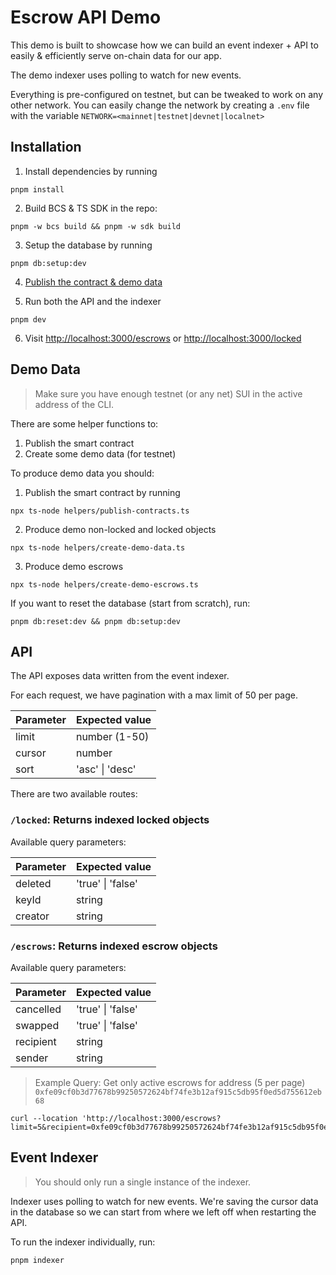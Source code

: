 # Escrow API Demo

This demo is built to showcase how we can build an event indexer + API
to easily & efficiently serve on-chain data for our app.

The demo indexer uses polling to watch for new events.

Everything is pre-configured on testnet, but can be tweaked to work on any other network.
You can easily change the network by creating a `.env` file with the variable `NETWORK=<mainnet|testnet|devnet|localnet>`

## Installation

1. Install dependencies by running

```
pnpm install
```

2. Build BCS & TS SDK in the repo:

```
pnpm -w bcs build && pnpm -w sdk build
```

3. Setup the database by running

```
pnpm db:setup:dev
```

4. [Publish the contract & demo data](#demo-data)

5. Run both the API and the indexer

```
pnpm dev
```

6. Visit [http://localhost:3000/escrows](http://localhost:3000/escrows) or [http://localhost:3000/locked](http://localhost:3000/locked)

## Demo Data<a name="demo-data"></a>

> Make sure you have enough testnet (or any net) SUI in the active address of the CLI.

There are some helper functions to:

1. Publish the smart contract
2. Create some demo data (for testnet)

To produce demo data you should:

1. Publish the smart contract by running

```
npx ts-node helpers/publish-contracts.ts
```

2. Produce demo non-locked and locked objects

```
npx ts-node helpers/create-demo-data.ts
```

3. Produce demo escrows

```
npx ts-node helpers/create-demo-escrows.ts
```

If you want to reset the database (start from scratch), run:

```
pnpm db:reset:dev && pnpm db:setup:dev
```

## API

The API exposes data written from the event indexer.

For each request, we have pagination with a max limit of 50 per page.

| Parameter | Expected value  |
| --------- | --------------- |
| limit     | number (1-50)   |
| cursor    | number          |
| sort      | 'asc' \| 'desc' |

There are two available routes:

### `/locked`: Returns indexed locked objects

Available query parameters:

| Parameter | Expected value    |
| --------- | ----------------- |
| deleted   | 'true' \| 'false' |
| keyId     | string            |
| creator   | string            |

### `/escrows`: Returns indexed escrow objects

Available query parameters:

| Parameter | Expected value    |
| --------- | ----------------- |
| cancelled | 'true' \| 'false' |
| swapped   | 'true' \| 'false' |
| recipient | string            |
| sender    | string            |

> Example Query: Get only active escrows for address (5 per page)
> `0xfe09cf0b3d77678b99250572624bf74fe3b12af915c5db95f0ed5d755612eb68`

```
curl --location 'http://localhost:3000/escrows?limit=5&recipient=0xfe09cf0b3d77678b99250572624bf74fe3b12af915c5db95f0ed5d755612eb68&cancelled=false&swapped=false'
```

## Event Indexer

> You should only run a single instance of the indexer.

Indexer uses polling to watch for new events. We're saving the
cursor data in the database so we can start from where we left off
when restarting the API.

To run the indexer individually, run:

```
pnpm indexer
```
